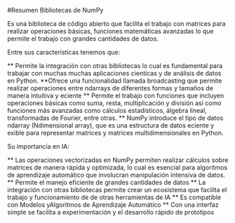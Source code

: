#Resumen Bibliotecas de NumPy

Es una biblioteca de código abierto que facilita el trabajo con matrices para realizar operaciones básicas, funciones matemáticas avanzadas lo que permite el trabajo con grandes cantidades de datos.

Entre sus caracteristicas tenemos que:

** Permite la integración con otras bibliotecas lo cual es fundamental para trabajar con muchas muchas aplicaciones cientícas y de análisis de datos en Python.
**Ofrece una funcionalidad llamada broadcasting que permite realizar operaciones entre ndarrays de diferentes formas y tamaños de manera intuitiva y eciente
** Permite el trabajo con funciones que incluyen operaciones básicas como suma, resta, multiplicación y división así como funciones más avanzadas como cálculos estadísticos, álgebra lineal, transformadas de Fourier, entre otras.
** NumPy introduce el tipo de datos ndarray (Ndimensional array), que es una estructura de datos eciente y exible para representar matrices y matrices multidimensionales en Python. 

Su importancia en IA:

**  Las operaciones vectorizadas en NumPy permiten realizar cálculos sobre matrices de manera rápida y optimizada, lo cual es esencial para algoritmos de aprendizaje automático que involucran manipulación intensiva de datos.
** Permite el manejo eficiente de grandes cantidades de datos
** La integración con otras bibliotecas permite crear un ecosistema que facilita el trabajo y funcionamiento de de otras herramientas de IA
** Es compatible con Modelos yAlgoritmos de Aprendizaje Automático
** Con una interfaz simple se facilita a experimentación y el desarrollo rápido de prototipos

